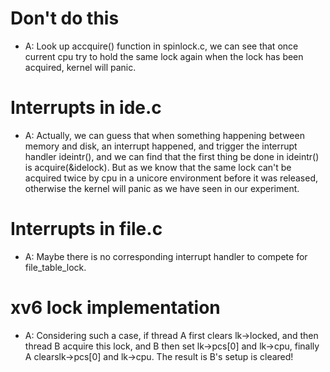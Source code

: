 # Don't do this
 - A: Look up accquire() function in spinlock.c, we can see that once current cpu try to hold the same lock again when the lock has been acquired, kernel will panic.

# Interrupts in ide.c
 - A: Actually, we can guess that when something happening between memory and disk, an interrupt happened, and trigger the interrupt handler ideintr(), and we can find that the first thing be done in ideintr() is acquire(&idelock). But as we know that the same lock can't be acquired twice by cpu in a unicore environment before it was released, otherwise the kernel will panic as we have seen in our experiment.

# Interrupts in file.c
 - A: Maybe there is no corresponding interrupt handler to compete for file_table_lock.

# xv6 lock implementation
 - A: Considering such a case, if thread A first clears lk->locked, and then thread B acquire this lock, and B then set lk->pcs[0] and lk->cpu, finally A clearslk->pcs[0] and lk->cpu. The result is B's setup is cleared!
